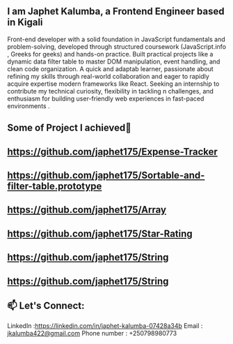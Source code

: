 **I am Japhet Kalumba, a Frontend Engineer based in Kigali**
---
Front-end developer with a solid foundation in JavaScript fundamentals and problem-solving,
developed through structured coursework (JavaScript.info , Greeks for geeks) and hands-on
practice. Built practical projects like a dynamic data filter table to master DOM manipulation,
event handling, and clean code organization. A quick and adaptab learner, passionate about
refining my skills through real-world collaboration and eager to rapidly acquire expertise modern
frameworks like React. Seeking an internship to contribute my technical curiosity, flexibility in
tackling n challenges, and enthusiasm for building user-friendly web experiences in fast-paced
environments .


**Some of Project I achieved**🚀
---

**https://github.com/japhet175/Expense-Tracker**
---
**https://github.com/japhet175/Sortable-and-filter-table.prototype**
---
**https://github.com/japhet175/Array**
---
**https://github.com/japhet175/Star-Rating**
---
**https://github.com/japhet175/String**
---
**https://github.com/japhet175/String**
---


## 📫 Let's Connect:
LinkedIn :https://linkedin.com/in/japhet-kalumba-07428a34b
Email : jkalumba422@gmail.com
Phone number : +250798980773
